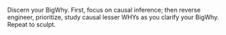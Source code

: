 Discern your BigWhy. First, focus on causal inference; then reverse engineer, prioritize, study causal lesser WHYs as you clarify your BigWhy. Repeat to sculpt.
